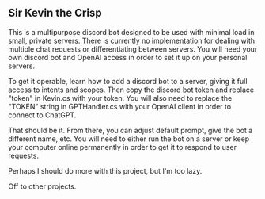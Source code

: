 ## Sir Kevin the Crisp

This is a multipurpose discord bot designed to be used with minimal load in small, private servers. There is currently no implementation for dealing with multiple chat requests or differentiating between servers. You will need your own discord bot and OpenAI access in order to set it up on your personal servers.

To get it operable, learn how to add a discord bot to a server, giving it full access to intents and scopes. Then copy the discord bot token and replace "token" in Kevin.cs with your token. You will also need to replace the "TOKEN" string in GPTHandler.cs with your OpenAI client in order to connect to ChatGPT.

That should be it. From there, you can adjust default prompt, give the bot a different name, etc. You will need to either run the bot on a server or keep your computer online permanently in order to get it to respond to user requests. 

Perhaps I should do more with this project, but I'm too lazy.

Off to other projects.
